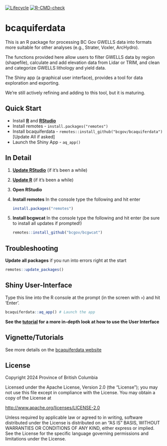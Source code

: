 
<!-- badges: start -->

[![Lifecycle](https://img.shields.io/badge/Lifecycle-Experimental-339999)](https://github.com/bcgov/repomountie/blob/master/doc/lifecycle-badges.md)
[![R-CMD-check](https://github.com/bcgov/bcaquiferdata/actions/workflows/R-CMD-check.yaml/badge.svg)](https://github.com/bcgov/bcaquiferdata/actions/workflows/R-CMD-check.yaml)
<!-- badges: end -->

# bcaquiferdata

This is an R package for processing BC Gov GWELLS data into formats more
suitable for other analyses (e.g., Strater, Voxler, ArcHydro).

The functions provided here allow users to filter GWELLS data by region
(shapefile), calculate and add elevation data from Lidar or TRIM, and
clean and categorize GWELLS lithology and yield data.

The Shiny app (a graphical user interface), provides a tool for data
exploration and exporting.

We’re still actively refining and adding to this tool, but it is
maturing.

## Quick Start

- Install [**R**](https://cloud.r-project.org/) and
  [**RStudio**](https://rstudio.com/)
- Install remotes - `install.packages("remotes")`
- Install bcaquiferdata -
  `remotes::install_github("bcgov/bcaquiferdata")` \[Update All if
  asked\]
- Launch the Shiny App - `aq_app()`

## In Detail

1.  [**Update RStudio**](https://rstudio.com/) (if it’s been a while)

2.  [**Update R**](https://cloud.r-project.org/) (if it’s been a while)

3.  **Open RStudio**

4.  **Install remotes** In the console type the following and hit enter

    ``` r
    install.packages("remotes")
    ```

5.  **Install bcgwcat** In the console type the following and hit enter
    (be sure to install all updates if prompted!)

    ``` r
    remotes::install_github("bcgov/bcgwcat")
    ```

## Troubleshooting

**Update all packages** if you run into errors right at the start

``` r
remotes::update_packages()
```

## Shiny User-Interface

Type this line into the R console at the prompt (in the screen with `>`)
and hit ‘Enter’.

``` r
bcaquiferdata::aq_app() # Launch the app
```

**See the
[tutorial](https://bcgov.github.io/bcaquiferdata/articles/bcaquiferdata.html)
for a more in-depth look at how to use the User Interface**

## Vignette/Tutorials

See more details on the [bcaquiferdata
website](https://bcgov.github.io/bcaquiferdata)

## License

Copyright 2024 Province of British Columbia

Licensed under the Apache License, Version 2.0 (the “License”); you may
not use this file except in compliance with the License. You may obtain
a copy of the License at

<http://www.apache.org/licenses/LICENSE-2.0>

Unless required by applicable law or agreed to in writing, software
distributed under the License is distributed on an “AS IS” BASIS,
WITHOUT WARRANTIES OR CONDITIONS OF ANY KIND, either express or implied.
See the License for the specific language governing permissions and
limitations under the License.
